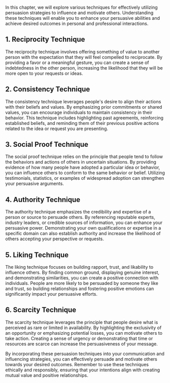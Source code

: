 
In this chapter, we will explore various techniques for effectively utilizing persuasion strategies to influence and motivate others. Understanding these techniques will enable you to enhance your persuasive abilities and achieve desired outcomes in personal and professional interactions.

1\. Reciprocity Technique
------------------------

The reciprocity technique involves offering something of value to another person with the expectation that they will feel compelled to reciprocate. By providing a favor or a meaningful gesture, you can create a sense of indebtedness in the other person, increasing the likelihood that they will be more open to your requests or ideas.

2\. Consistency Technique
------------------------

The consistency technique leverages people's desire to align their actions with their beliefs and values. By emphasizing prior commitments or shared values, you can encourage individuals to maintain consistency in their behavior. This technique includes highlighting past agreements, reinforcing established beliefs, and reminding them of their previous positive actions related to the idea or request you are presenting.

3\. Social Proof Technique
-------------------------

The social proof technique relies on the principle that people tend to follow the behaviors and actions of others in uncertain situations. By providing evidence of how many people have adopted a particular idea or behavior, you can influence others to conform to the same behavior or belief. Utilizing testimonials, statistics, or examples of widespread adoption can strengthen your persuasive arguments.

4\. Authority Technique
----------------------

The authority technique emphasizes the credibility and expertise of a person or source to persuade others. By referencing reputable experts, industry leaders, or credible sources of information, you can enhance your persuasive power. Demonstrating your own qualifications or expertise in a specific domain can also establish authority and increase the likelihood of others accepting your perspective or requests.

5\. Liking Technique
-------------------

The liking technique focuses on building rapport, trust, and likability to influence others. By finding common ground, displaying genuine interest, and demonstrating similarities, you can create a positive connection with individuals. People are more likely to be persuaded by someone they like and trust, so building relationships and fostering positive emotions can significantly impact your persuasive efforts.

6\. Scarcity Technique
---------------------

The scarcity technique leverages the principle that people desire what is perceived as rare or limited in availability. By highlighting the exclusivity of an opportunity or emphasizing potential losses, you can motivate others to take action. Creating a sense of urgency or demonstrating that time or resources are scarce can increase the persuasiveness of your message.

By incorporating these persuasion techniques into your communication and influencing strategies, you can effectively persuade and motivate others towards your desired outcomes. Remember to use these techniques ethically and responsibly, ensuring that your intentions align with creating mutual value and positive relationships.
